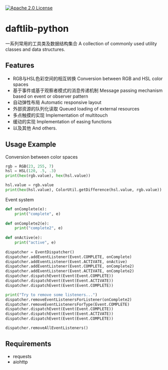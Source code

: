 [![Apache 2.0 License](https://img.shields.io/badge/license-Apache-blue.svg?style=flat)](LICENSE.md)

# daftlib-python
一系列常用的工具类及数据结构集合
A collection of commonly used utility classes and data structures.

## Features
- RGB与HSL色彩空间的相互转换 Conversion between RGB and HSL color spaces
- 基于事件或基于观察者模式的消息传递机制 Message passing mechanism based on event or observer pattern
- 自动弹性布局 Automatic responsive layout
- 外部资源的队列化读取 Queued loading of external resources
- 多点触摸的实现 Implementation of multitouch
- 缓动的实现 Implementation of easing functions
- 以及其他 And others.

## Usage Example
Conversion between color spaces
```python
rgb = RGB(23, 255, 7)
hsl = HSL(120, .5, .3)
print(hex(rgb.value), hex(hsl.value))

hsl.value = rgb.value
print(hex(hsl.value), ColorUtil.getDifference(hsl.value, rgb.value))
```

Event system
```python
def onComplete(e):
    print("complete", e)
    
def onComplete2(e):
    print("complete2", e)
    
def onActive(e):
    print("active", e)
    
dispatcher = EventDispatcher()
dispatcher.addEventListener(Event.COMPLETE, onComplete)
dispatcher.addEventListener(Event.ACTIVATE, onActive)
dispatcher.addEventListener(Event.COMPLETE, onComplete2)
dispatcher.addEventListener(Event.ACTIVATE, onComplete2)
dispatcher.dispatchEvent(Event(Event.COMPLETE))
dispatcher.dispatchEvent(Event(Event.ACTIVATE))
dispatcher.dispatchEvent(Event(Event.COMPLETE))

print("Try to remove some listeners...")
dispatcher.removeEventListenersForListener(onComplete2)
dispatcher.removeEventListenersForType(Event.COMPLETE)
dispatcher.dispatchEvent(Event(Event.COMPLETE))
dispatcher.dispatchEvent(Event(Event.ACTIVATE))
dispatcher.dispatchEvent(Event(Event.COMPLETE))

dispatcher.removeAllEventListeners()
```

## Requirements
- requests
- aiohttp

